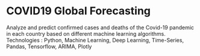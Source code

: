 # COVID19 Global Forecasting

Analyze and predict confirmed cases and deaths of the Covid-19 pandemic in each country
based on different machine learning algorithms.
Technologies : Python, Machine Learning, Deep Learning, Time-Series, Pandas, Tensorflow, ARIMA, Plotly